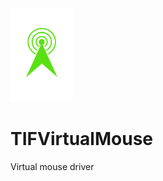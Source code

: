 <img src="mainLogo.png" alt="Texto alternativo" width="100"/>

# TIFVirtualMouse
Virtual mouse driver
